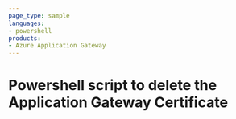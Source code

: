 ```yaml
---
page_type: sample
languages:
- powershell
products:
- Azure Application Gateway
---
```



# Powershell script to delete the Application Gateway Certificate
